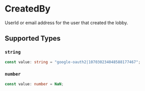 # CreatedBy

UserId or email address for the user that created the lobby.


## Supported Types

### `string`

```typescript
const value: string = "google-oauth2|107030234048588177467";
```

### `number`

```typescript
const value: number = NaN;
```

